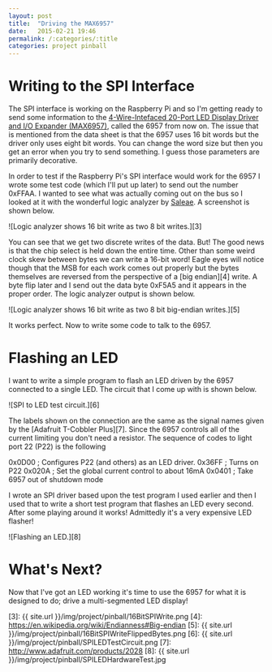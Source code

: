 ```yaml
---
layout: post
title:  "Driving the MAX6957"
date:   2015-02-21 19:46
permalink: /:categories/:title
categories: project pinball
---
```


Writing to the SPI Interface
============================

The SPI interface is working on the Raspberry Pi and so I'm getting ready to
send some information to the [4-Wire-Intefaced 20-Port LED Display Driver and
I/O Expander (MAX6957)][1], called the 6957 from now on. The issue that is
mentioned from the data sheet is that the 6957 uses 16 bit words but the driver
only uses eight bit words. You can change the word size but then you get an
error when you try to send something. I guess those parameters are primarily
decorative.

In order to test if the Raspberry Pi's SPI interface would work for the 6957 I
wrote some test code (which I'll put up later) to send out the number 0xFFAA. I
wanted to see what was actually coming out on the bus so I looked at it with the
wonderful logic analyzer by [Saleae][2]. A screenshot is shown below.

![Logic analyzer shows 16 bit write as two 8 bit writes.][3]

You can see that we get two discrete writes of the data. But! The good news is
that the chip select is held down the entire time. Other than some weird clock
skew between bytes we can write a 16-bit word! Eagle eyes will notice though
that the MSB for each work comes out properly but the bytes themselves are
reversed from the perspective of a [big endian][4] write. A byte flip later and
I send out the data byte 0xF5A5 and it appears in the proper order. The logic
analyzer output is shown below.

![Logic analyzer shows 16 bit write as two 8 bit big-endian writes.][5]

It works perfect. Now to write some code to talk to the 6957.

Flashing an LED
===============

I want to write a simple program to flash an LED driven by the 6957 connected
to a single LED. The circuit that I come up with is shown below.

![SPI to LED test circuit.][6]

The labels shown on the connection are the same as the signal names given by the
[Adafruit T-Cobbler Plus][7]. Since the 6957 controls all of the current
limiting you don't need a resistor. The sequence of codes to light port 22 (P22)
is the following

  0x0D00 ; Configures P22 (and others) as an LED driver.
  0x36FF ; Turns on P22
  0x020A ; Set the global current control to about 16mA
  0x0401 ; Take 6957 out of shutdown mode

I wrote an SPI driver based upon the test program I used earlier and then I
used that to write a short test program that flashes an LED every second. After
some playing around it works! Admittedly it's a very expensive LED flasher!

![Flashing an LED.][8]

What's Next?
============

Now that I've got an LED working it's time to use the 6957 for what it is
designed to do; drive a multi-segmented LED display!

[1]: http://datasheets.maximintegrated.com/en/ds/MAX6957.pdf
[2]: https://www.saleae.com
[3]: {{ site.url }}/img/project/pinball/16BitSPIWrite.png
[4]: https://en.wikipedia.org/wiki/Endianness#Big-endian
[5]: {{ site.url }}/img/project/pinball/16BitSPIWriteFlippedBytes.png
[6]: {{ site.url }}/img/project/pinball/SPILEDTestCircuit.png
[7]: http://www.adafruit.com/products/2028
[8]: {{ site.url }}/img/project/pinball/SPILEDHardwareTest.jpg
